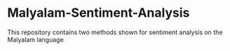 # Malyalam-Sentiment-Analysis
This repository contains two methods shown for sentiment analysis on the Malyalam language

